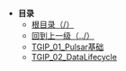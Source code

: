* **目录**
  * [根目录（/）](/README)
  * [回到上一级（../）](/README)
  * [TGIP_01_Pulsar基础](/study/BigData/Pulsar/TGIP系列/TGIP_01_Pulsar基础)
  * [TGIP_02_DataLifecycle](/study/BigData/Pulsar/TGIP系列/TGIP_02_DataLifecycle)

